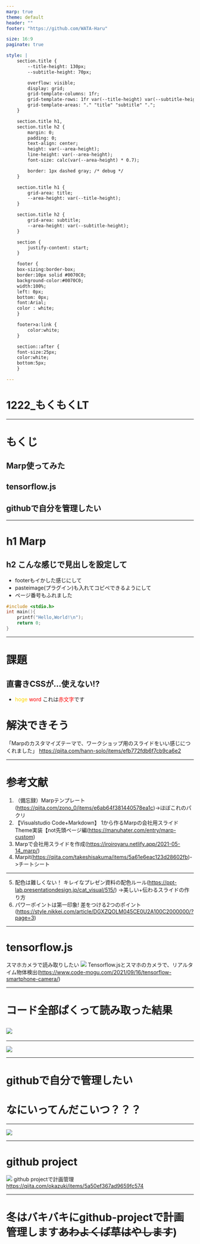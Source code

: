 ```yaml
---
marp: true
theme: default
header: ""
footer: "https://github.com/WATA-Haru"

size: 16:9
paginate: true

style: |
    section.title {
        --title-height: 130px;
        --subtitle-height: 70px;

        overflow: visible;
        display: grid;
        grid-template-columns: 1fr;
        grid-template-rows: 1fr var(--title-height) var(--subtitle-height) 1fr;
        grid-template-areas: "." "title" "subtitle" ".";
    }

    section.title h1,
    section.title h2 {
        margin: 0;
        padding: 0;
        text-align: center;
        height: var(--area-height);
        line-height: var(--area-height);
        font-size: calc(var(--area-height) * 0.7);

        border: 1px dashed gray; /* debug */
    }

    section.title h1 {
        grid-area: title;
        --area-height: var(--title-height);
    }

    section.title h2 {
        grid-area: subtitle;
        --area-height: var(--subtitle-height);
    }

    section {
        justify-content: start;
    }

    footer {
    box-sizing:border-box;
    border:10px solid #0070C0;
    background-color:#0070C0;
    width:100%; 
    left: 0px;
    bottom: 0px; 
    font:Arial;
    color : white;
    }

    footer>a:link {
        color:white;
    }

    section::after {
    font-size:25px;
    color:white;
    bottom:5px;
    }

---
```

<!--

スライドのルールを、
1. まずレイアウトから考えて、使いやすい区切りで区切る
2. 読み手の視点はZで読むというのを意識した配置
3. ベースは白、文字は濃いグレー、メインカラーは濃紺か、少し薄めの青、アクセントは補色のオレンジもしくは黄色を薄めたやつ

-->
<!-- _class: title -->
# 1222_もくもくLT
<!--## サブタイトル-->
---

# もくじ
## Marp使ってみた
## tensorflow.js
## githubで自分を管理したい

---
<!-- header: 1222LT/Marp使ってみた -->
# h1 Marp
## h2 こんな感じで見出しを設定して
- footerもイかした感じにして
- pasteimage(プラグイン)も入れてコピペできるようにして
- ページ番号もふれました
  

```c
#include <stdio.h>
int main(){
    printf("Hello,World!\n");
    return 0;
}

```

---
# 課題
## 直書きCSSが...使えない!?
- <span style="color:#ffd700; ">hoge</span>
<span style="color:red;">word</span>
これは<span style="color: red; ">赤文字</span>です

# 解決できそう
「Marpのカスタマイズテーマで、ワークショップ用のスライドをいい感じにつくれました」
https://qiita.com/hann-solo/items/efb772fdb6f7cb9ca6e2

---
# 参考文献
1. （備忘録）Marpテンプレート(https://qiita.com/zono_0/items/e6ab64f381440578ea1c)->ほぼこれのパクリ
2. 【Visualstudio Code+Markdown】 1から作るMarpの会社用スライドTheme実装【not先頭ページ編(https://manuhater.com/entry/marp-custom)
3. Marpで会社用スライドを作成(https://iroiroyaru.netlify.app/2021-05-14_marp/)
4. Marpit(https://qiita.com/takeshisakuma/items/5a61e6eac123d28602fb)->チートシート
---
5. 配色は難しくない！
キレイなプレゼン資料の配色ルール(https://ppt-lab.presentationdesign.jp/cat_visual/515/)
->美しい+伝わるスライドの作り方
6. パワーポイントは第一印象! 差をつける2つのポイント(https://style.nikkei.com/article/DGXZQOLM045CE0U2A100C2000000/?page=3)

---
<!--header: 1222LT/tensorflow.js-->
# tensorflow.js
スマホカメラで読み取りしたい
![](img/2022-12-22-14-25-21.png)
Tensorflow.jsとスマホのカメラで、リアルタイム物体検出(https://www.code-mogu.com/2021/09/16/tensorflow-smartphone-camera/)

---
# コード全部ぱくって読み取った結果
![](img/2022-12-22-14-37-28.png)
---

---
![](img/2022-12-22-14-36-42.png)

---

<!--header: 1222LT/githubで自分を管理したい-->
# githubで自分で管理したい

# 
# 
# なにいってんだこいつ？？？

---
![](img/2022-12-22-14-20-19.png)

---
# github project
![](img/2022-12-22-14-22-08.png)
github projectで計画管理
https://qiita.com/okazuki/items/5a50ef367ad9659fc574

---
# 冬はバキバキにgithub-projectで計画管理します~~あわよくば草はやします~~)
